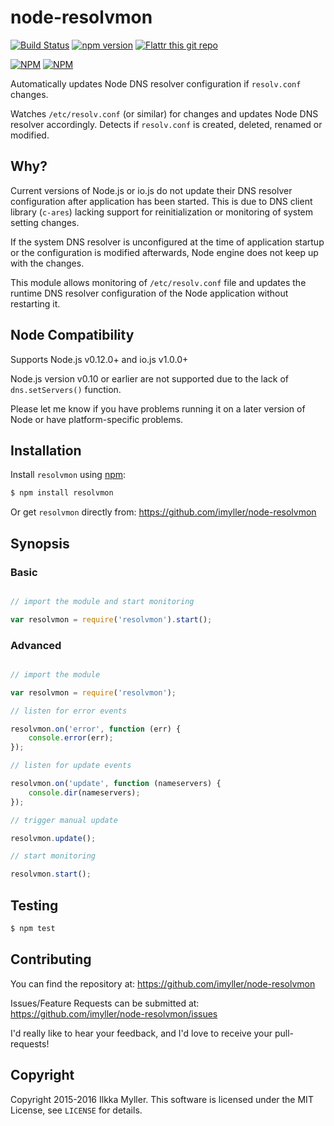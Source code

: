 node-resolvmon
==============
[![Build Status](https://travis-ci.org/imyller/node-resolvmon.svg)](https://travis-ci.org/imyller/node-resolvmon)
[![npm version](https://badge.fury.io/js/resolvmon.svg)](http://badge.fury.io/js/resolvmon)
[![Flattr this git repo](http://api.flattr.com/button/flattr-badge-large.png)](https://flattr.com/submit/auto?user_id=imyller&url=https://github.com/imyller/node-resolvmon&title=node-resolvmon&language=&tags=github&category=software)

[![NPM](https://nodei.co/npm/resolvmon.png?downloads=true&downloadRank=true&stars=true)](https://nodei.co/npm/resolvmon/)
[![NPM](https://nodei.co/npm-dl/resolvmon.png?months=6&height=3)](https://nodei.co/npm-dl/resolvmon/)

Automatically updates Node DNS resolver configuration if `resolv.conf` changes.

Watches `/etc/resolv.conf` (or similar) for changes and updates Node DNS resolver accordingly.
Detects if `resolv.conf` is created, deleted, renamed or modified.

Why?
----

Current versions of Node.js or io.js do not update their DNS resolver configuration after application has been started.
This is due to DNS client library (`c-ares`) lacking support for reinitialization or monitoring of system setting changes.

If the system DNS resolver is unconfigured at the time of application startup or the configuration is modified afterwards, Node engine does not keep up with the changes.

This module allows monitoring of `/etc/resolv.conf` file and updates the runtime DNS resolver configuration of the Node application without restarting it.

Node Compatibility
---------------------

Supports Node.js v0.12.0+ and io.js v1.0.0+

Node.js version v0.10 or earlier are not supported due to the lack of `dns.setServers()` function.

Please let me know if you have problems running it on a later version of Node or
have platform-specific problems.

Installation
------------

Install `resolvmon` using [npm](http://github.com/isaacs/npm):

```sh
$ npm install resolvmon
```

Or get `resolvmon` directly from:
https://github.com/imyller/node-resolvmon

Synopsis
--------

### Basic

```javascript

// import the module and start monitoring

var resolvmon = require('resolvmon').start();

```

### Advanced

```javascript

// import the module

var resolvmon = require('resolvmon');

// listen for error events

resolvmon.on('error', function (err) {
	console.error(err);
});

// listen for update events

resolvmon.on('update', function (nameservers) {
	console.dir(nameservers);
});

// trigger manual update

resolvmon.update();

// start monitoring

resolvmon.start();

```

Testing
-------

```sh
$ npm test
```

Contributing
------------

You can find the repository at:
https://github.com/imyller/node-resolvmon

Issues/Feature Requests can be submitted at:
https://github.com/imyller/node-resolvmon/issues

I'd really like to hear your feedback, and I'd love to receive your
pull-requests!

Copyright
---------

Copyright 2015-2016 Ilkka Myller. This software is licensed
under the MIT License, see `LICENSE` for details.
